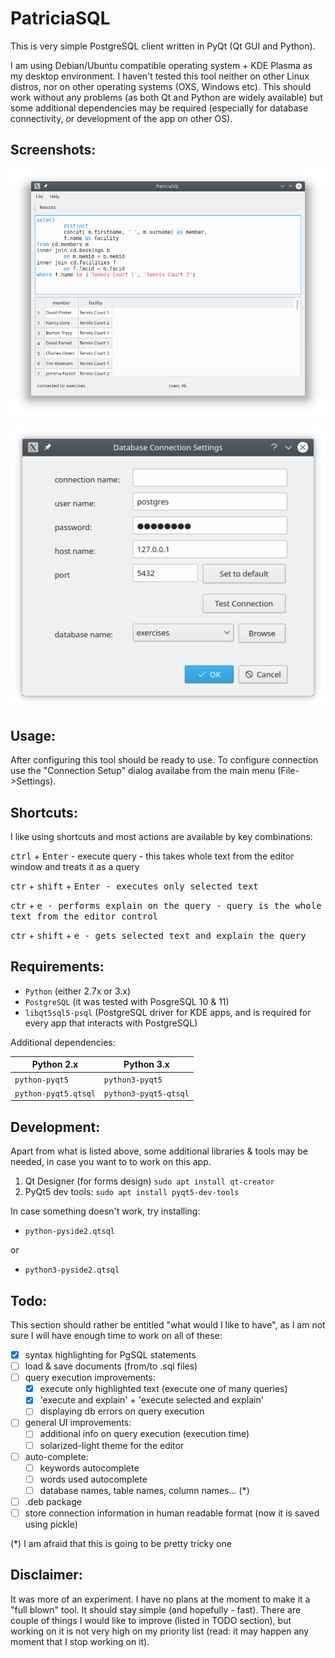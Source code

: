PatriciaSQL
=============

This is very simple PostgreSQL client written in PyQt (Qt GUI and Python). 

I am using Debian/Ubuntu compatible operating system + KDE Plasma as my desktop environment. I haven't tested this tool neither on other Linux distros, nor on other operating systems (OXS, Windows etc). This should work without any problems (as both Qt and Python are widely available) but some additional dependencies may be required (especially for database connectivity, or development of the app on other OS).


Screenshots:
------------

![PatriciaSQL Main Window](PatriciaSQL-main.png)

![PatriciaSQL - connection settings](PatriciaSQL-connection_settings.png)


Usage:
------

After configuring this tool should be ready to use. To configure connection use the "Connection Setup" dialog availabe from the main menu (File->Settings).

Shortcuts:
----------
I like using shortcuts and most actions are available by key combinations:

<kbd>ctrl</kbd> + <kbd>Enter</kbd> - execute query - this takes whole text from the editor window and treats it as a query

<kbd>ctr</kbd> + <kbd>shift</kbd> + <kbd>Enter</kdb> - executes only selected text

<kbd>ctr</kbd> + <kbd>e</kdb> - performs explain on the query - query is the whole text from the editor control

<kbd>ctr</kbd> + <kbd>shift</kbd> + <kbd>e</kdb> - gets selected text and explain the query



Requirements:
---------------

- `Python` (either 2.7x or 3.x)
- `PostgreSQL` (it was tested with PosgreSQL 10 & 11)
- `libqt5sql5-psql`  (PostgreSQL driver for KDE apps, and is required for every app that interacts with PostgreSQL)

Additional dependencies:

|Python 2.x | Python 3.x |
|-----------|------------|
| `python-pyqt5` | `python3-pyqt5` |
| `python-pyqt5.qtsql` | `python3-pyqt5-qtsql` |

Development:
--------------

Apart from what is listed above, some additional libraries & tools may be needed, in case you want to to work on this app.

1. Qt Designer (for forms design) `sudo apt install qt-creator`
2. PyQt5 dev tools: `sudo apt install pyqt5-dev-tools`

In case something doesn't work, try installing:
  * `python-pyside2.qtsql`
  
  or
  
  * `python3-pyside2.qtsql`

Todo:
------
This section should rather be entitled "what would I like to have", as I am not sure I will have enough time to work on all of these:

 - [x] syntax highlighting for PgSQL statements
 - [ ] load & save documents (from/to .sql files)
 - [ ] query execution improvements:
    - [x] execute only highlighted text (execute one of many queries)
    - [x] 'execute and explain' + 'execute selected and explain'
    - [ ] displaying db errors on query execution
 - [ ] general UI improvements:
    - [ ] additional info on query execution (execution time)
    - [ ] solarized-light theme for the editor
 - [ ] auto-complete:
    - [ ] keywords autocomplete
    - [ ] words used autocomplete
    - [ ] database names, table names, column names... (*)
 - [ ] .deb package
 - [ ] store connection information in human readable format (now it is saved using pickle)
   
(*) I am afraid that this is going to be pretty tricky one

Disclaimer:
--------------
It was more of an experiment. I have no plans at the moment to make it a "full blown" tool. It should stay simple (and hopefully - fast). There are couple of things I would like to improve (listed in TODO section), but working on it is not very high on my priority list (read: it may happen any moment that I stop working on it).
